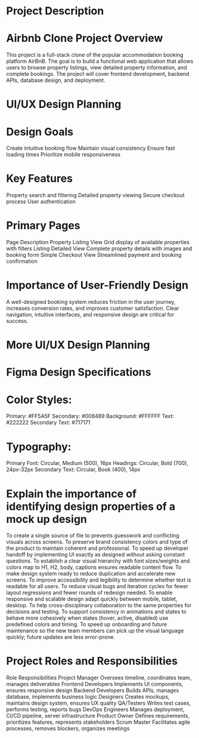 # Project Description
# Airbnb Clone Project Overview
This project is a full-stack clone of the popular accommodation booking platform AirBnB. The goal is to build a functional web application that allows users to browse property listings, view detailed property information, and complete bookings. The project will cover frontend development, backend APIs, database design, and deployment.

# UI/UX Design Planning

# Design Goals
Create intuitive booking flow
Maintain visual consistency
Ensure fast loading times
Prioritize mobile responsiveness

# Key Features
Property search and filtering
Detailed property viewing
Secure checkout process
User authentication

# Primary Pages
Page	Description
Property Listing View	Grid display of available properties with filters
Listing Detailed View	Complete property details with images and booking form
Simple Checkout View	Streamlined payment and booking confirmation

# Importance of User-Friendly Design
A well-designed booking system reduces friction in the user journey, increases conversion rates, and improves customer satisfaction. Clear navigation, intuitive interfaces, and responsive design are critical for success.

# More UI/UX Design Planning

# Figma Design Specifications
# Color Styles:

Primary: #FF5A5F
Secondary: #008489
Background: #FFFFFF
Text: #222222
Secondary Text: #717171

# Typography:

Primary Font: Circular, Medium (500), 16px
Headings: Circular, Bold (700), 24px-32px
Secondary Text: Circular, Book (400), 14px

# Explain the importance of identifying  design properties of a mock up design
To create a single source of file to prevents guesswork and conflicting visuals across screens.
To preserve brand consistency colors and type of the product to maintain coherent and professional.
To speed up developer handoff by implementing UI exactly as designed without asking constant questions.
To establish a clear visual hierarchy with font sizes/weights and colors map to H1, H2, body, captions ensures readable content flow.
To make design system ready to reduce duplication and accelerate new screens.
To improve accessibility and legibility to determine whether text is readable for all users.
To reduce visual bugs and iteration cycles for fewer layout regressions and fewer rounds of redesign needed.
To enable responsive and scalable design adapt quickly between mobile, tablet, desktop.
To help cross-disciplinary collaboration to the same properties for decisions and testing.
To support consistency in animations and states to behave more cohesively when states (hover, active, disabled) use predefined colors and timing.
To speed up onboarding and future maintenance so the new team members can pick up the visual language quickly; future updates are less error-prone.

# Project Roles and Responsibilities


Role	Responsibilities
Project Manager	Oversees timeline, coordinates team, manages deliverables
Frontend Developers	Implements UI components, ensures responsive design
Backend Developers	Builds APIs, manages database, implements business logic
Designers	Creates mockups, maintains design system, ensures UX quality
QA/Testers	Writes test cases, performs testing, reports bugs
DevOps Engineers	Manages deployment, CI/CD pipeline, server infrastructure
Product Owner	Defines requirements, prioritizes features, represents stakeholders
Scrum Master	Facilitates agile processes, removes blockers, organizes meetings
